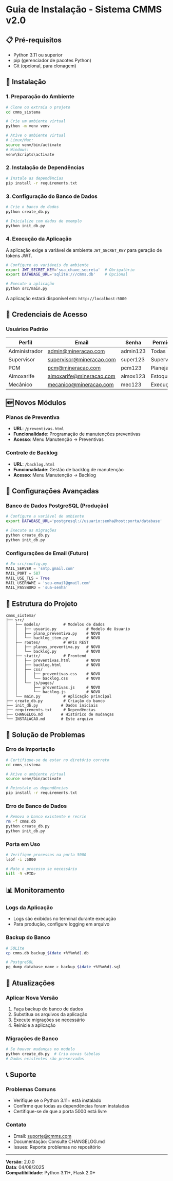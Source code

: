 # Guia de Instalação - Sistema CMMS v2.0

## 📋 Pré-requisitos

- Python 3.11 ou superior
- pip (gerenciador de pacotes Python)
- Git (opcional, para clonagem)

## 🚀 Instalação

### 1. Preparação do Ambiente

```bash
# Clone ou extraia o projeto
cd cmms_sistema

# Crie um ambiente virtual
python -m venv venv

# Ative o ambiente virtual
# Linux/Mac:
source venv/bin/activate
# Windows:
venv\Scripts\activate
```

### 2. Instalação de Dependências

```bash
# Instale as dependências
pip install -r requirements.txt
```

### 3. Configuração do Banco de Dados

```bash
# Crie o banco de dados
python create_db.py

# Inicialize com dados de exemplo
python init_db.py
```

### 4. Execução da Aplicação

A aplicação exige a variável de ambiente `JWT_SECRET_KEY` para geração de tokens JWT.

```bash
# Configure as variáveis de ambiente
export JWT_SECRET_KEY='sua_chave_secreta'  # Obrigatório
export DATABASE_URL='sqlite:///cmms.db'    # Opcional

# Execute a aplicação
python src/main.py
```

A aplicação estará disponível em: `http://localhost:5000`

## 👤 Credenciais de Acesso

### Usuários Padrão

| Perfil | Email | Senha | Permissões |
|--------|-------|-------|------------|
| Administrador | admin@mineracao.com | admin123 | Todas |
| Supervisor | supervisor@mineracao.com | super123 | Supervisão |
| PCM | pcm@mineracao.com | pcm123 | Planejamento |
| Almoxarife | almoxarife@mineracao.com | almox123 | Estoque |
| Mecânico | mecanico@mineracao.com | mec123 | Execução |

## 🆕 Novos Módulos

### Planos de Preventiva
- **URL**: `/preventivas.html`
- **Funcionalidade**: Programação de manutenções preventivas
- **Acesso**: Menu Manutenção → Preventivas

### Controle de Backlog
- **URL**: `/backlog.html`
- **Funcionalidade**: Gestão de backlog de manutenção
- **Acesso**: Menu Manutenção → Backlog

## 🔧 Configurações Avançadas

### Banco de Dados PostgreSQL (Produção)

```bash
# Configure a variável de ambiente
export DATABASE_URL='postgresql://usuario:senha@host:porta/database'

# Execute as migrações
python create_db.py
python init_db.py
```

### Configurações de Email (Futuro)

```python
# Em src/config.py
MAIL_SERVER = 'smtp.gmail.com'
MAIL_PORT = 587
MAIL_USE_TLS = True
MAIL_USERNAME = 'seu-email@gmail.com'
MAIL_PASSWORD = 'sua-senha'
```

## 📁 Estrutura do Projeto

```
cmms_sistema/
├── src/
│   ├── models/          # Modelos de dados
│   │   ├── usuario.py             # Modelo de Usuario
│   │   ├── plano_preventiva.py    # NOVO
│   │   └── backlog_item.py        # NOVO
│   ├── routes/          # APIs REST
│   │   ├── planos_preventiva.py   # NOVO
│   │   └── backlog.py             # NOVO
│   ├── static/          # Frontend
│   │   ├── preventivas.html       # NOVO
│   │   ├── backlog.html           # NOVO
│   │   ├── css/
│   │   │   ├── preventivas.css    # NOVO
│   │   │   └── backlog.css        # NOVO
│   │   └── js/pages/
│   │       ├── preventivas.js     # NOVO
│   │       └── backlog.js         # NOVO
│   └── main.py          # Aplicação principal
├── create_db.py         # Criação do banco
├── init_db.py          # Dados iniciais
├── requirements.txt     # Dependências
├── CHANGELOG.md        # Histórico de mudanças
└── INSTALACAO.md       # Este arquivo
```

## 🐛 Solução de Problemas

### Erro de Importação
```bash
# Certifique-se de estar no diretório correto
cd cmms_sistema

# Ative o ambiente virtual
source venv/bin/activate

# Reinstale as dependências
pip install -r requirements.txt
```

### Erro de Banco de Dados
```bash
# Remova o banco existente e recrie
rm -f cmms.db
python create_db.py
python init_db.py
```

### Porta em Uso
```bash
# Verifique processos na porta 5000
lsof -i :5000

# Mate o processo se necessário
kill -9 <PID>
```

## 📊 Monitoramento

### Logs da Aplicação
- Logs são exibidos no terminal durante execução
- Para produção, configure logging em arquivo

### Backup do Banco
```bash
# SQLite
cp cmms.db backup_$(date +%Y%m%d).db

# PostgreSQL
pg_dump database_name > backup_$(date +%Y%m%d).sql
```

## 🔄 Atualizações

### Aplicar Nova Versão
1. Faça backup do banco de dados
2. Substitua os arquivos da aplicação
3. Execute migrações se necessário
4. Reinicie a aplicação

### Migrações de Banco
```bash
# Se houver mudanças no modelo
python create_db.py  # Cria novas tabelas
# Dados existentes são preservados
```

## 📞 Suporte

### Problemas Comuns
- Verifique se o Python 3.11+ está instalado
- Confirme que todas as dependências foram instaladas
- Certifique-se de que a porta 5000 está livre

### Contato
- Email: suporte@cmms.com
- Documentação: Consulte CHANGELOG.md
- Issues: Reporte problemas no repositório

---

**Versão**: 2.0.0  
**Data**: 04/08/2025  
**Compatibilidade**: Python 3.11+, Flask 2.0+

